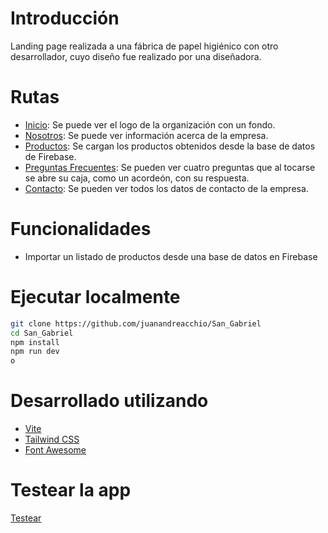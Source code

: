 # Introducción
Landing page realizada a una fábrica de papel higiénico con otro desarrollador, cuyo diseño fue realizado por una diseñadora.

# Rutas
- [Inicio](https://san-gabriel.netlify.app/): Se puede ver el logo de la organización con un fondo.
- [Nosotros](https://san-gabriel.netlify.app/#nosotros): Se puede ver información acerca de la empresa.
- [Productos](https://san-gabriel.netlify.app/#productos): Se cargan los productos obtenidos desde la base de datos de Firebase.
- [Preguntas Frecuentes](https://san-gabriel.netlify.app/#faqs): Se pueden ver cuatro preguntas que al tocarse se abre su caja, como un acordeón, con su respuesta.
- [Contacto](https://san-gabriel.netlify.app/#contacto): Se pueden ver todos los datos de contacto de la empresa.

# Funcionalidades
- Importar un listado de productos desde una base de datos en Firebase

# Ejecutar localmente
```sh
git clone https://github.com/juanandreacchio/San_Gabriel
cd San_Gabriel
npm install
npm run dev
o
```

# Desarrollado utilizando
- [Vite](https://vitejs.dev/)
- [Tailwind CSS](https://tailwindcss.com/)
- [Font Awesome](https://fontawesome.com/)

# Testear la app
[Testear](https://san-gabriel.netlify.app/)
